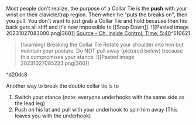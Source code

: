 
Most people don't realize, the purpose of a Collar Tie is the **push** with your wrist on their clavicle/trap region.  Then when he "puts the breaks on", then you pull.
You don't want to just grab a Collar Tie and hold because then his back gets all stiff and it's now impossible to [[Snap Down]].
![[Pasted image 20231027083000.png|360]] 
[Source - Ch. Inside Control; Time: 5:40](https://courses.jordanteachesjiujitsu.com/courses/take/wrestling-for-bjj/lessons/49632610-inside-control)^510621


> [!warning] Breaking the Collar Tie
> Rotate your shoulder into him but maintain your posture. Do NOT pull away (pictured below) because this compromises your stance.
> ![[Pasted image 20231027085223.png|360]]

^d20dc8

Another way to break the double collar tie is to
1. Switch your stance (note: everyone underhooks with the same side as the lead leg)
2. Push on his lat and pull with your underhook to spin him away (This leaves you with the underhook)